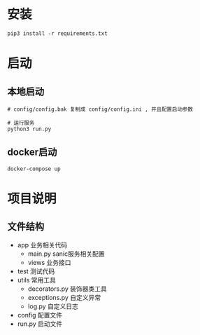 # 安装
```
pip3 install -r requirements.txt
```

# 启动
## 本地启动
```
# config/config.bak 复制成 config/config.ini , 并且配置启动参数

# 运行服务
python3 run.py
```
## docker启动
```
docker-compose up
```

# 项目说明
## 文件结构
- app 业务相关代码
    - main.py  sanic服务相关配置
    - views    业务接口
- test 测试代码
- utils 常用工具
    - decorators.py 装饰器类工具
    - exceptions.py 自定义异常
    - log.py 自定义日志
- config 配置文件
- run.py 启动文件

